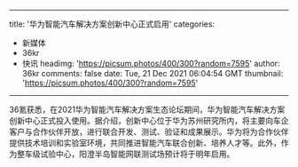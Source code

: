 
---
title: '华为智能汽车解决方案创新中心正式启用'
categories: 
 - 新媒体
 - 36kr
 - 快讯
headimg: 'https://picsum.photos/400/300?random=7595'
author: 36kr
comments: false
date: Tue, 21 Dec 2021 06:04:54 GMT
thumbnail: 'https://picsum.photos/400/300?random=7595'
---

<div>   
36氪获悉，在2021华为智能汽车解决方案生态论坛期间，华为智能汽车解决方案创新中心正式投入使用。据介绍，创新中心位于华为苏州研究所内，将主要向车企客户与合作伙伴开放，进行联合开发、测试、验证和成果展示。华为将为合作伙伴提供技术培训和实验室环境，共同推进智能汽车联合创新、培养人才等。此外，作为整车级试验中心，阳澄半岛智能网联测试场预计将于明年启用。  
</div>
            